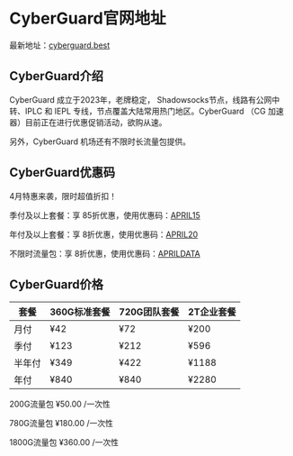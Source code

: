 # CyberGuard官网地址

最新地址：[cyberguard.best](https://www.cyberguard.best/#/register?code=jCkDS1na)

## CyberGuard介绍

CyberGuard 成立于2023年，老牌稳定， Shadowsocks节点，线路有公网中转、IPLC 和 IEPL 专线，节点覆盖大陆常用热门地区。CyberGuard （CG 加速器）目前正在进行优惠促销活动，欲购从速。

另外，CyberGuard 机场还有不限时长流量包提供。

## CyberGuard优惠码

4月特惠来袭，限时超值折扣！

季付及以上套餐：享 85折优惠，使用优惠码：[APRIL15](https://www.cyberguard.best/#/register?code=jCkDS1na)

年付及以上套餐：享 8折优惠，使用优惠码：[APRIL20](https://www.cyberguard.best/#/register?code=jCkDS1na)

不限时流量包：享 8折优惠，使用优惠码：[APRILDATA](https://www.cyberguard.best/#/register?code=jCkDS1na)

## CyberGuard价格

|套餐|360G标准套餐|720G团队套餐|2T企业套餐|
|----|----|----|----|
|月付|¥42|¥72|¥200|
|季付|¥123|¥212|¥596|
|半年付|¥349|¥422|¥1188|
|年付|¥840|¥840|¥2280|

200G流量包 ¥50.00 /一次性

780G流量包 ¥180.00 /一次性

1800G流量包 ¥360.00 /一次性
